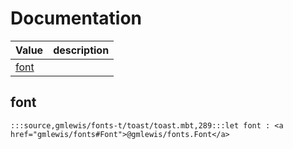 # Documentation
|Value|description|
|---|---|
|[font](#font)||

## font

```moonbit
:::source,gmlewis/fonts-t/toast/toast.mbt,289:::let font : <a href="gmlewis/fonts#Font">@gmlewis/fonts.Font</a>
```


